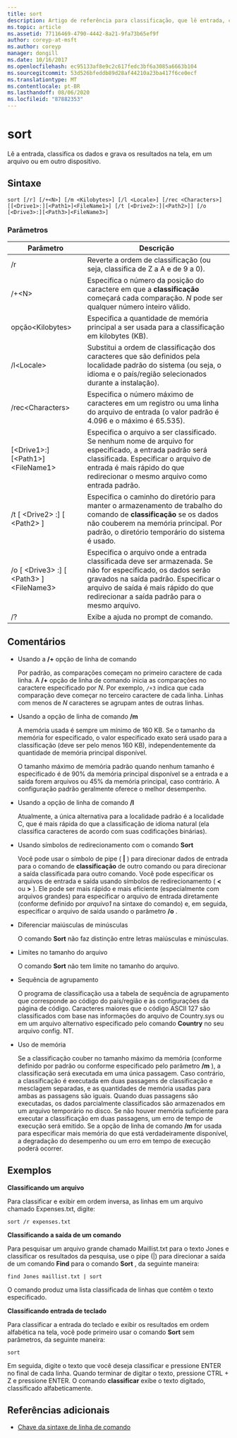 ```yaml
---
title: sort
description: Artigo de referência para classificação, que lê entrada, classifica dados e grava os resultados na tela, em um arquivo ou em outro dispositivo.
ms.topic: article
ms.assetid: 77116469-4790-4442-8a21-9fa73b65ef9f
author: coreyp-at-msft
ms.author: coreyp
manager: dongill
ms.date: 10/16/2017
ms.openlocfilehash: ec95133af8e9c2c617fedc3bf6a3085a6663b104
ms.sourcegitcommit: 53d526bfeddb89d28af44210a23ba417f6ce0ecf
ms.translationtype: MT
ms.contentlocale: pt-BR
ms.lasthandoff: 08/06/2020
ms.locfileid: "87882353"
---
```

# <a name="sort"></a>sort

Lê a entrada, classifica os dados e grava os resultados na tela, em um arquivo ou em outro dispositivo.



## <a name="syntax"></a>Sintaxe

```
sort [/r] [/+<N>] [/m <Kilobytes>] [/l <Locale>] [/rec <Characters>] [[<Drive1>:][<Path1>]<FileName1>] [/t [<Drive2>:][<Path2>]] [/o [<Drive3>:][<Path3>]<FileName3>]
```

### <a name="parameters"></a>Parâmetros

|Parâmetro|Descrição|
|---------|-----------|
|/r|Reverte a ordem de classificação (ou seja, classifica de Z a A e de 9 a 0).|
|/+\<N>|Especifica o número da posição do caractere em que a **classificação** começará cada comparação. *N* pode ser qualquer número inteiro válido.|
|opção\<Kilobytes>|Especifica a quantidade de memória principal a ser usada para a classificação em kilobytes (KB).|
|/l\<Locale>|Substitui a ordem de classificação dos caracteres que são definidos pela localidade padrão do sistema (ou seja, o idioma e o país/região selecionados durante a instalação).|
|/rec\<Characters>|Especifica o número máximo de caracteres em um registro ou uma linha do arquivo de entrada (o valor padrão é 4.096 e o máximo é 65.535).|
|[\<Drive1>:][\<Path1>]\<FileName1>|Especifica o arquivo a ser classificado. Se nenhum nome de arquivo for especificado, a entrada padrão será classificada. Especificar o arquivo de entrada é mais rápido do que redirecionar o mesmo arquivo como entrada padrão.|
|/t [ \<Drive2> :] [ \<Path2> ]|Especifica o caminho do diretório para manter o armazenamento de trabalho do comando de **classificação** se os dados não couberem na memória principal. Por padrão, o diretório temporário do sistema é usado.|
|/o [ \<Drive3> :] [ \<Path3> ]\<FileName3>|Especifica o arquivo onde a entrada classificada deve ser armazenada. Se não for especificado, os dados serão gravados na saída padrão. Especificar o arquivo de saída é mais rápido do que redirecionar a saída padrão para o mesmo arquivo.|
|/?|Exibe a ajuda no prompt de comando.|

## <a name="remarks"></a>Comentários

-   Usando a **/+** opção de linha de comando

    Por padrão, as comparações começam no primeiro caractere de cada linha. A **/+** opção de linha de comando inicia as comparações no caractere especificado por *N*. Por exemplo, `/+3` indica que cada comparação deve começar no terceiro caractere de cada linha. Linhas com menos de *N* caracteres se agrupam antes de outras linhas.
-   Usando a opção de linha de comando **/m**

    A memória usada é sempre um mínimo de 160 KB. Se o tamanho da memória for especificado, o valor especificado exato será usado para a classificação (deve ser pelo menos 160 KB), independentemente da quantidade de memória principal disponível.

    O tamanho máximo de memória padrão quando nenhum tamanho é especificado é de 90% da memória principal disponível se a entrada e a saída forem arquivos ou 45% da memória principal, caso contrário. A configuração padrão geralmente oferece o melhor desempenho.
-   Usando a opção de linha de comando **/l**

    Atualmente, a única alternativa para a localidade padrão é a localidade C, que é mais rápida do que a classificação de idioma natural (ela classifica caracteres de acordo com suas codificações binárias).
-   Usando símbolos de redirecionamento com o comando **Sort**

    Você pode usar o símbolo de pipe ( **|** ) para direcionar dados de entrada para o comando de **classificação** de outro comando ou para direcionar a saída classificada para outro comando. Você pode especificar os arquivos de entrada e saída usando símbolos de redirecionamento ( **<** ou **>** ). Ele pode ser mais rápido e mais eficiente (especialmente com arquivos grandes) para especificar o arquivo de entrada diretamente (conforme definido por *arquivo1* na sintaxe do comando) e, em seguida, especificar o arquivo de saída usando o parâmetro **/o** .
-   Diferenciar maiúsculas de minúsculas

    O comando **Sort** não faz distinção entre letras maiúsculas e minúsculas.
-   Limites no tamanho do arquivo

    O comando **Sort** não tem limite no tamanho do arquivo.
-   Sequência de agrupamento

    O programa de classificação usa a tabela de sequência de agrupamento que corresponde ao código do país/região e às configurações da página de código. Caracteres maiores que o código ASCII 127 são classificados com base nas informações do arquivo de Country.sys ou em um arquivo alternativo especificado pelo comando **Country** no seu arquivo config. NT.
-   Uso de memória

    Se a classificação couber no tamanho máximo da memória (conforme definido por padrão ou conforme especificado pelo parâmetro **/m** ), a classificação será executada em uma única passagem. Caso contrário, a classificação é executada em duas passagens de classificação e mesclagem separadas, e as quantidades de memória usadas para ambas as passagens são iguais. Quando duas passagens são executadas, os dados parcialmente classificados são armazenados em um arquivo temporário no disco. Se não houver memória suficiente para executar a classificação em duas passagens, um erro de tempo de execução será emitido. Se a opção de linha de comando **/m** for usada para especificar mais memória do que está verdadeiramente disponível, a degradação do desempenho ou um erro em tempo de execução poderá ocorrer.

## <a name="examples"></a>Exemplos

**Classificando um arquivo**

Para classificar e exibir em ordem inversa, as linhas em um arquivo chamado Expenses.txt, digite:

`sort /r expenses.txt`

**Classificando a saída de um comando**

Para pesquisar um arquivo grande chamado Maillist.txt para o texto Jones e classificar os resultados da pesquisa, use o pipe (|) para direcionar a saída de um comando **Find** para o comando **Sort** , da seguinte maneira:

`find Jones maillist.txt | sort`

O comando produz uma lista classificada de linhas que contêm o texto especificado.

**Classificando entrada de teclado**

Para classificar a entrada do teclado e exibir os resultados em ordem alfabética na tela, você pode primeiro usar o comando **Sort** sem parâmetros, da seguinte maneira:

`sort`

Em seguida, digite o texto que você deseja classificar e pressione ENTER no final de cada linha. Quando terminar de digitar o texto, pressione CTRL + Z e pressione ENTER. O comando **classificar** exibe o texto digitado, classificado alfabeticamente.

## <a name="additional-references"></a>Referências adicionais

- [Chave da sintaxe de linha de comando](command-line-syntax-key.md)